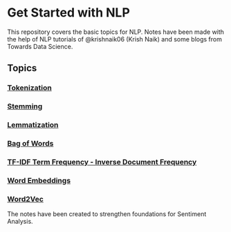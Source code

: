 # Get Started with NLP
This repository covers the basic topics for NLP.
Notes have been made with the help of NLP tutorials of @krishnaik06 (Krish Naik) and some blogs from Towards Data Science.

## Topics
### [Tokenization]()
### [Stemming]()
### [Lemmatization]()
### [Bag of Words]()
### [TF-IDF Term Frequency - Inverse Document Frequency]()
### [Word Embeddings]()
### [Word2Vec]()

The notes have been created to strengthen foundations for Sentiment Analysis.